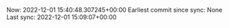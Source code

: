 Now: 2022-12-01 15:40:48.307245+00:00 Earliest commit since sync: None Last sync: 2022-12-01 15:09:07+00:00
